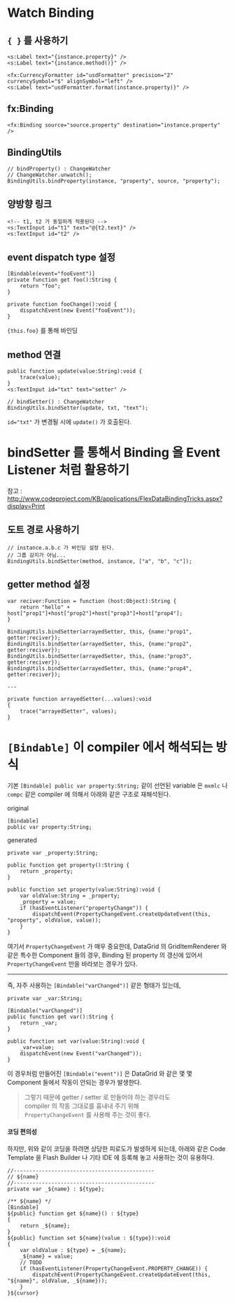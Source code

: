 # Watch Binding

## `{ }` 를 사용하기
	<s:Label text="{instance.property}" />
	<s:Label text="{instance.method()}" />
	
	<fx:CurrencyFormatter id="usdFormatter" precision="2" currencySymbol="$" alignSymbol="left" />
	<s:Label text="usdFormatter.format(instance.property)}" />
	

## fx:Binding
	<fx:Binding source="source.property" destination="instance.property" />

## BindingUtils
	// bindProperty() : ChangeWatcher
	// ChangeWatcher.unwatch();
	BindingUtils.bindProperty(instance, "property", source, "property");


## 양방향 링크
	<!-- t1, t2 가 동일하게 적용된다 -->
	<s:TextInput id="t1" text="@{t2.text}" />
	<s:TextInput id="t2" />


## event dispatch type 설정
	[Bindable(event="fooEvent")]
	private function get foo():String {
		return "foo";
	}
	
	private function fooChange():void {
		dispatchEvent(new Event("fooEvent"));
	}


`{this.foo}` 를 통해 바인딩

## method 연결
	public function update(value:String):void {
		trace(value);
	}
	<s:TextInput id="txt" text="setter" />
	
	// bindSetter() : ChangeWatcher
	BindingUtils.bindSetter(update, txt, "text");


`id="txt"` 가 변경될 시에 `update()` 가 호출된다.




# bindSetter 를 통해서 Binding 을 Event Listener 처럼 활용하기

참고 : <http://www.codeproject.com/KB/applications/FlexDataBindingTricks.aspx?display=Print>

## 도트 경로 사용하기
	// instance.a.b.c 가 바인딩 설정 된다.
	// 그룹 감지가 아님...
	BindingUtils.bindSetter(method, instance, ["a", "b", "c"]);

## getter method 설정
	var reciver:Function = function (host:Object):String {
		return "hello" + host["prop1"]+host["prop2"]+host["prop3"]+host["prop4"];
	}
	
	BindingUtils.bindSetter(arrayedSetter, this, {name:"prop1", getter:reciver});
	BindingUtils.bindSetter(arrayedSetter, this, {name:"prop2", getter:reciver});
	BindingUtils.bindSetter(arrayedSetter, this, {name:"prop3", getter:reciver});
	BindingUtils.bindSetter(arrayedSetter, this, {name:"prop4", getter:reciver});
	
	---
	
	private function arrayedSetter(...values):void
	{
		trace("arrayedSetter", values);
	}
	



# `[Bindable]` 이 compiler 에서 해석되는 방식

기본 `[Bindable] public var property:String;` 같이 선언된 variable 은 `mxmlc` 나 `compc` 같은 compiler 에 의해서 아래와 같은 구조로 재해석된다.

original
	
	[Bindable]
	public var property:String;

generated

	private var _property:String;

	public function get property():String {
		return _property;
	}

	public function set property(value:String):void {
		var oldValue:String = _property;
		_property = value;
		if (hasEventListener("propertyChange")) {
			dispatchEvent(PropertyChangeEvent.createUpdateEvent(this, "property", oldValue, value));
		}
	}

여기서 `PropertyChangeEvent` 가 매우 중요한데, DataGrid 의 GridItemRenderer 와 같은 특수한 Component 들의 경우, Binding 된 property 의 갱신에 있어서 `PropertyChangeEvent` 만을 바라보는 경우가 있다.

---------

즉, 자주 사용하는 `[Bindable("varChanged")]` 같은 형태가 있는데,

	private var _var:String;

	[Bindable("varChanged")]
	public function get var():String {
		return _var;
	}

	public function set var(value:String):void {
		_var=value;
		dispatchEvent(new Event("varChanged"));
	}

이 경우처럼 만들어진 `[Bindable("event")]` 은 DataGrid 와 같은 몇 몇 Component 들에서 작동이 안되는 경우가 발생한다.

> 그렇기 때문에 getter / setter 로 만들어야 하는 경우라도    
> compiler 의 작동 그대로를 흉내내 주기 위해   
> `PropertyChangeEvent` 를 사용해 주는 것이 좋다.

#### 코딩 편의성

하지만, 위와 같이 코딩을 하려면 상당한 피로도가 발생하게 되는데, 아래와 같은 Code Template 을 Flash Builder 나 기타 IDE 에 등록해 놓고 사용하는 것이 유용하다.

	//---------------------------------------------
	// ${name}
	//---------------------------------------------
	private var _${name} : ${type};

	/** ${name} */
	[Bindable]
	${public} function get ${name}() : ${type}
	{
	    return _${name};
	}
	${public} function set ${name}(value : ${type}):void
	{
		var oldValue : ${type} = _${name};
		_${name} = value;
		// TODO
		if (hasEventListener(PropertyChangeEvent.PROPERTY_CHANGE)) {
			dispatchEvent(PropertyChangeEvent.createUpdateEvent(this, "${name}", oldValue, _${name}));
		}
	}${cursor}








